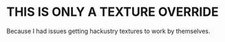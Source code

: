 # THIS IS ONLY A TEXTURE OVERRIDE
Because I had issues getting hackustry textures to work by themselves.
